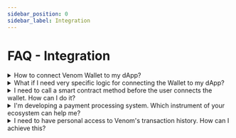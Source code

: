 ```yaml
---
sidebar_position: 0
sidebar_label: Integration
---
```


# FAQ - Integration

<details>
<summary>
How to connect Venom Wallet to my dApp?
</summary>

The easiest way to connect your dApp to Venom Wallet is to use [Venom Connect](https://www.npmjs.com/package/venom-connect). It is a library that allows you to connect to Venom Wallet (both mobile and browser extension) and interact with it. This library provides you with a handy interface for building connect popup for our venom wallet and then gives us an interface for working with the venom network.

Check out [this](../build/development-guides/how-to-create-your-own-fungible-tip-3-token/venom-in-action/extend-our-tokensale-with-frontend.md#connecting-venom-wallet-to-your-app) paragraph of the frontend guide, that explains how to use venom-connect in your project. Moreover, you can check the final source code of this guide [here](https://github.com/venom-blockchain/guides/tree/master/tokensale-frontend).

You can read about all configuration options in venom-connect official [repository](https://github.com/web3sp/venom-connect). Also, it has an [example](https://github.com/web3sp/venom-connect/tree/main/examples/react).
</details>

<details>
<summary>
What if I need very specific logic for connecting the Wallet to my dApp?
</summary>

So, in this case, you can use the library that venom-connect has been built on [inpage-provider](https://github.com/broxus/everscale-inpage-provider) and [standalone-client](https://github.com/broxus/everscale-standalone-client) - basic libraries for interaction with the venom network, so you can build your system for wallet connection. Check the documentation for these libraries in its repositories for more information.

</details>

<details>
<summary>
I need to call a smart contract method before the user connects the wallet. How can I do it?
</summary>

You should use [standalone-client](https://github.com/broxus/everscale-standalone-client) as a fallback for [inpage-provider](https://github.com/broxus/everscale-inpage-provider). It allows you to call smart contract's get methods without sending any transactions. Library venom-connect also gives you access to the standalone interface. You can use [getStandalone](https://github.com/web3sp/venom-connect#getstandalone) method to achieve this. You can check [this](../build/development-guides/how-to-create-your-own-non-fungible-tip-4-token/venom-in-action/frontend-for-nft-auction.md) guide when we use the standalone-client from `getStandalone` method to get the current auction information.

</details>

<details>
<summary>
I'm developing a payment processing system. Which instrument of your ecosystem can help me?
</summary>

You can check [this](https://github.com/broxus/ever-wallet-api) project. It will help you with transaction indexing and payment processing. It is a REST API that allows you to get information about transactions and payments. It also allows you to create payment requests and get payment notifications. You can check the documentation for this project in its repository.

</details>

<details>
<summary>
I need to have personal access to Venom's transaction history. How can I achieve this?
</summary>

You can achieve this with two modules. Both of them, in fact, is a light node of Venom Blockchain, but it has some extra interfaces for you to process incoming blocks and transaction. One of them is [ton-indexer](https://github.com/broxus/ton-indexer) and the other one is [ton-kafka-producer](https://github.com/broxus/ton-kafka-producer). The first one uses rocksdb as storage for blockchain data storage, as you can see, works with Apache Kafka.

The main idea is ton-indexer was written with Rust so you should use the Rust ecosystem for your project - use ton-indexer as a module of your Rust project to operate with incoming blockchain data, analyze it and store parts of data you need somewhere. When you are using ton-kafka-producer, you can use whatever you want to read Kafka's topics, which will be filled with blockchain data constantly, but of course, you need to have the Apache Kafka cluster.

</details>